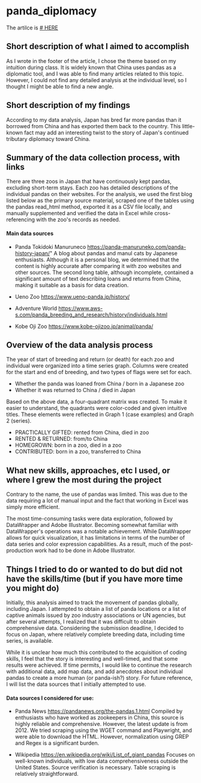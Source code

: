 # panda_diplomacy  
The artilce is <a href="https://jhonma.github.io/panda_diplomacy/"># HERE</a>


## Short description of what I aimed to accomplish

As I wrote in the footer of the article, I chose the theme based on my intuition during class. It is widely known that China uses pandas as a diplomatic tool, and I was able to find many articles related to this topic. However, I could not find any detailed analysis at the individual level, so I thought I might be able to find a new angle.

## Short description of my findings

According to my data analysis, Japan has bred far more pandas than it borrowed from China and has exported them back to the country. This little-known fact may add an interesting twist to the story of Japan's continued tributary diplomacy toward China.


## Summary of the data collection process, with links

There are three zoos in Japan that have continuously kept pandas, excluding short-term stays. Each zoo has detailed descriptions of the individual pandas on their websites. For the analysis, we used the first blog listed below as the primary source material, scraped one of the tables using the pandas read_html method, exported it as a CSV file locally, and manually supplemented and verified the data in Excel while cross-referencing with the zoo's records as needed.

#### Main data sources

- Panda Tokidoki Manuruneco
https://panda-manuruneko.com/panda-history-japan/"
A blog about pandas and manul cats by Japanese enthusiasts. Although it is a personal blog, we determined that the content is highly accurate after comparing it with zoo websites and other sources. The second long table, although incomplete, contained a significant amount of text describing loans and returns from China, making it suitable as a basis for data creation.

- Ueno Zoo
https://www.ueno-panda.jp/history/

- Adventure World
https://www.aws-s.com/panda_breeding_and_research/history/individuals.html

- Kobe Oji Zoo
https://www.kobe-ojizoo.jp/animal/panda/




## Overview of the data analysis process


The year of start of breeding and return (or death) for each zoo and individual were organized into a time series graph. Columns were created for the start and end of breeding, and two types of flags were set for each.

- Whether the panda was loaned from China / born in a Japanese zoo
- Whether it was returned to China / died in Japan

Based on the above data, a four-quadrant matrix was created. To make it easier to understand, the quadrants were color-coded and given intuitive titles. These elements were reflected in Graph 1 (case examples) and Graph 2 (series).

- PRACTICALLY GIFTED: rented from China, died in zoo
- RENTED & RETURNED: from/to China
- HOMEGROWN: born in a zoo, died in a zoo
- CONTRIBUTED: born in a zoo, transferred to China

## What new skills, approaches, etc I used, or where I grew the most during the project

Contrary to the name, the use of pandas was limited. This was due to the data requiring a lot of manual input and the fact that working in Excel was simply more efficient.

The most time-consuming tasks were data exploration, followed by DataWrapper and Adobe Illustrator. Becoming somewhat familiar with DataWrapper's operations was a notable achievement. While DataWrapper allows for quick visualization, it has limitations in terms of the number of data series and color expression capabilities. As a result, much of the post-production work had to be done in Adobe Illustrator.


## Things I tried to do or wanted to do but did not have the skills/time (but if you have more time you might do)

Initially, this analysis aimed to track the movement of pandas globally, including Japan. I attempted to obtain a list of panda locations or a list of captive animals issued by zoo industry associations or UN agencies, but after several attempts, I realized that it was difficult to obtain comprehensive data. Considering the submission deadline, I decided to focus on Japan, where relatively complete breeding data, including time series, is available.

While it is unclear how much this contributed to the acquisition of coding skills, I feel that the story is interesting and well-timed, and that some results were achieved. If time permits, I would like to continue the research with additional data, add map data, and add anecdotes about individual pandas to create a more human (or panda-ish?) story. For future reference, I will list the data sources that I initially attempted to use.


#### Data sources I considered for use: 

- Panda News
https://pandanews.org/the-pandas.1.html
Compiled by enthusiasts who have worked as zookeepers in China, this source is highly reliable and comprehensive. However, the latest update is from 2012. We tried scraping using the WGET command and Playwright, and were able to download the HTML. However, normalization using GREP and Regex is a significant burden.

- Wikipedia
https://en.wikipedia.org/wiki/List_of_giant_pandas
Focuses on well-known individuals, with low data comprehensiveness outside the United States. Source verification is necessary. Table scraping is relatively straightforward.
